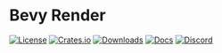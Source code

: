 # Bevy Render

[![License](https://img.shields.io/badge/license-MIT%2FApache-blue.svg)](https://github.com/bevyengine/bevy#license)
[![Crates.io](https://img.shields.io/crates/v/bevy_render.svg)](https://crates.io/crates/bevy_render)
[![Downloads](https://img.shields.io/crates/d/bevy_render.svg)](https://crates.io/crates/bevy_render)
[![Docs](https://docs.rs/bevy_render/badge.svg)](https://docs.rs/bevy_render/latest/bevy_render/)
[![Discord](https://img.shields.io/discord/691052431525675048.svg?label=&logo=discord&logoColor=ffffff&color=7389D8&labelColor=6A7EC2)](https://discord.gg/bevy)
